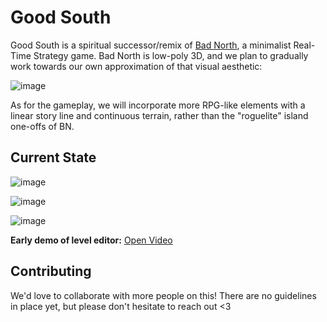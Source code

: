 # Good South

Good South is a spiritual successor/remix of [Bad North](https://www.badnorth.com/), a minimalist Real-Time Strategy game. Bad North is low-poly 3D, and we plan to gradually work towards our own approximation of that visual aesthetic:

![image](https://user-images.githubusercontent.com/583842/113929811-c354ec80-97f0-11eb-9a3f-4d4d04ea5d95.png)

As for the gameplay, we will incorporate more RPG-like elements with a linear story line and continuous terrain, rather than the "roguelite" island one-offs of BN.

## Current State

![image](https://user-images.githubusercontent.com/583842/113930662-db793b80-97f1-11eb-825b-2c380bc5b296.png)

![image](https://user-images.githubusercontent.com/583842/113930674-df0cc280-97f1-11eb-942a-3de7b42c8dc1.png)

![image](https://user-images.githubusercontent.com/583842/113930919-2bf09900-97f2-11eb-8bc0-bdf1615c95c3.png)

**Early demo of level editor:** [Open Video](https://user-images.githubusercontent.com/583842/113930793-06638f80-97f2-11eb-9c2d-cebda16924e5.mp4)





## Contributing

We'd love to collaborate with more people on this! There are no guidelines in place yet, but please don't hesitate to reach out <3
